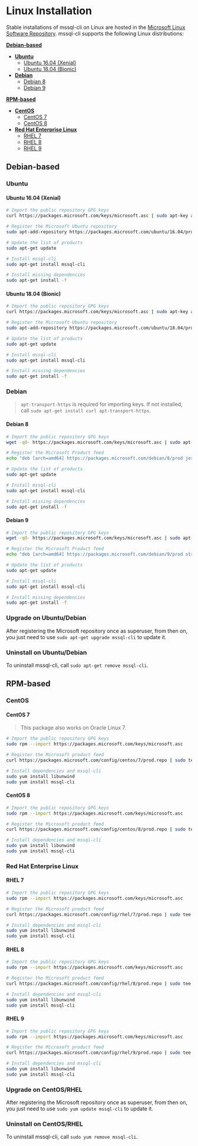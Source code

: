 # Linux Installation
Stable installations of mssql-cli on Linux are hosted in the [Microsoft Linux Software Repository](https://docs.microsoft.com/en-us/windows-server/administration/linux-package-repository-for-microsoft-software). mssql-cli supports the following Linux distributions:

[**Debian-based**](#Debian-based)
- [**Ubuntu**](#Ubuntu)
    - [Ubuntu 16.04 (Xenial)](#ubuntu-1604-Xenial)
    - [Ubuntu 18.04 (Bionic)](#ubuntu-1804-Bionic)
- [**Debian**](#Debian)
    - [Debian 8](#debian-8)
    - [Debian 9](#debian-9)

[**RPM-based**](#RPM-based)
- [**CentOS**](#CentOS)
    - [CentOS 7](#centos-7)
    - [CentOS 8](#centos-8)
- [**Red Hat Enterprise Linux**](#Red-Hat-Enterprise-Linux)
    - [RHEL 7](#RHEL-7)
    - [RHEL 8](#RHEL-8)
    - [RHEL 9](#RHEL-9)


## Debian-based

### Ubuntu

#### Ubuntu 16.04 (Xenial)
```sh
# Import the public repository GPG keys
curl https://packages.microsoft.com/keys/microsoft.asc | sudo apt-key add -

# Register the Microsoft Ubuntu repository
sudo apt-add-repository https://packages.microsoft.com/ubuntu/16.04/prod

# Update the list of products
sudo apt-get update

# Install mssql-cli
sudo apt-get install mssql-cli

# Install missing dependencies
sudo apt-get install -f
```

#### Ubuntu 18.04 (Bionic)
```sh
# Import the public repository GPG keys
curl https://packages.microsoft.com/keys/microsoft.asc | sudo apt-key add -

# Register the Microsoft Ubuntu repository
sudo apt-add-repository https://packages.microsoft.com/ubuntu/18.04/prod

# Update the list of products
sudo apt-get update

# Install mssql-cli
sudo apt-get install mssql-cli

# Install missing dependencies
sudo apt-get install -f
```

### Debian
> `apt-transport-https` is required for importing keys. If not installed, call `sudo apt-get install curl apt-transport-https`.

#### Debian 8
```sh
# Import the public repository GPG keys
wget -qO- https://packages.microsoft.com/keys/microsoft.asc | sudo apt-key add -

# Register the Microsoft Product feed
echo "deb [arch=amd64] https://packages.microsoft.com/debian/8/prod jessie main" | sudo tee /etc/apt/sources.list.d/mssql-cli.list

# Update the list of products
sudo apt-get update

# Install mssql-cli
sudo apt-get install mssql-cli

# Install missing dependencies
sudo apt-get install -f
```

#### Debian 9
```sh
# Import the public repository GPG keys
wget -qO- https://packages.microsoft.com/keys/microsoft.asc | sudo apt-key add -

# Register the Microsoft Product feed
echo "deb [arch=amd64] https://packages.microsoft.com/debian/9/prod stretch main" | sudo tee /etc/apt/sources.list.d/mssql-cli.list

# Update the list of products
sudo apt-get update

# Install mssql-cli
sudo apt-get install mssql-cli

# Install missing dependencies
sudo apt-get install -f
```

### Upgrade on Ubuntu/Debian
After registering the Microsoft repository once as superuser,
from then on, you just need to use `sudo apt-get upgrade mssql-cli` to update it.

### Uninstall on Ubuntu/Debian
To uninstall mssql-cli, call `sudo apt-get remove mssql-cli`.


## RPM-based

### CentOS

#### CentOS 7
> This package also works on Oracle Linux 7.

```sh
# Import the public repository GPG keys
sudo rpm --import https://packages.microsoft.com/keys/microsoft.asc

# Register the Microsoft product feed
curl https://packages.microsoft.com/config/centos/7/prod.repo | sudo tee /etc/yum.repos.d/msprod.repo

# Install dependencies and mssql-cli
sudo yum install libunwind
sudo yum install mssql-cli
```

#### CentOS 8
```sh
# Import the public repository GPG keys
sudo rpm --import https://packages.microsoft.com/keys/microsoft.asc

# Register the Microsoft product feed
curl https://packages.microsoft.com/config/centos/8/prod.repo | sudo tee /etc/yum.repos.d/msprod.repo

# Install dependencies and mssql-cli
sudo yum install libunwind
sudo yum install mssql-cli
```

### Red Hat Enterprise Linux

#### RHEL 7
```sh
# Import the public repository GPG keys
sudo rpm --import https://packages.microsoft.com/keys/microsoft.asc

# Register the Microsoft product feed
curl https://packages.microsoft.com/config/rhel/7/prod.repo | sudo tee /etc/yum.repos.d/msprod.repo

# Install dependencies and mssql-cli
sudo yum install libunwind
sudo yum install mssql-cli
```

#### RHEL 8
```sh
# Import the public repository GPG keys
sudo rpm --import https://packages.microsoft.com/keys/microsoft.asc

# Register the Microsoft product feed
curl https://packages.microsoft.com/config/rhel/8/prod.repo | sudo tee /etc/yum.repos.d/msprod.repo

# Install dependencies and mssql-cli
sudo yum install libunwind
sudo yum install mssql-cli
```

#### RHEL 9
```sh
# Import the public repository GPG keys
sudo rpm --import https://packages.microsoft.com/keys/microsoft.asc

# Register the Microsoft product feed
curl https://packages.microsoft.com/config/rhel/9/prod.repo | sudo tee /etc/yum.repos.d/msprod.repo

# Install dependencies and mssql-cli
sudo yum install libunwind
sudo yum install mssql-cli
```

### Upgrade on CentOS/RHEL
After registering the Microsoft repository once as superuser,
from then on, you just need to use `sudo yum update mssql-cli` to update it.

### Uninstall on CentOS/RHEL
To uninstall mssql-cli, call `sudo yum remove mssql-cli`.
